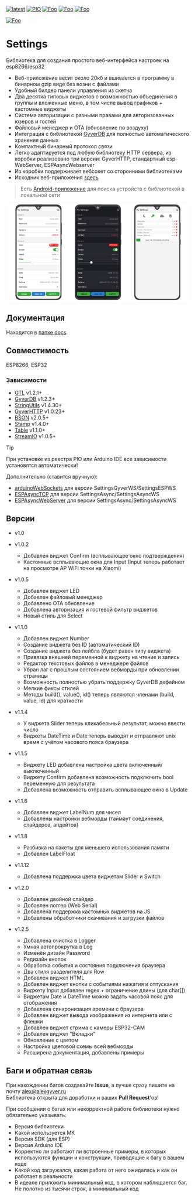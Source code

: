 [![latest](https://img.shields.io/github/v/release/GyverLibs/Settings.svg?color=brightgreen)](https://github.com/GyverLibs/Settings/releases/latest/download/Settings.zip)
[![PIO](https://badges.registry.platformio.org/packages/gyverlibs/library/Settings.svg)](https://registry.platformio.org/libraries/gyverlibs/Settings)
[![Foo](https://img.shields.io/badge/Website-AlexGyver.ru-blue.svg?style=flat-square)](https://alexgyver.ru/)
[![Foo](https://img.shields.io/badge/%E2%82%BD%24%E2%82%AC%20%D0%9F%D0%BE%D0%B4%D0%B4%D0%B5%D1%80%D0%B6%D0%B0%D1%82%D1%8C-%D0%B0%D0%B2%D1%82%D0%BE%D1%80%D0%B0-orange.svg?style=flat-square)](https://alexgyver.ru/support_alex/)
[![Foo](https://img.shields.io/badge/README-ENGLISH-blueviolet.svg?style=flat-square)](https://github-com.translate.goog/GyverLibs/Settings?_x_tr_sl=ru&_x_tr_tl=en)  

[![Foo](https://img.shields.io/badge/ПОДПИСАТЬСЯ-НА%20ОБНОВЛЕНИЯ-brightgreen.svg?style=social&logo=telegram&color=blue)](https://t.me/GyverLibs)

# Settings
Библиотека для создания простого веб-интерфейса настроек на esp8266/esp32
- Веб-приложение весит около 20кб и вшивается в программу в бинарном gzip виде без возни с файлами
- Удобный билдер панели управления из скетча
- Два десятка типовых виджетов с возможностью объединения в группы и вложенные меню, в том числе вывод графиков + кастомные виджеты
- Система авторизации с разными правами для авторизованных юзеров и гостей
- Файловый менеджер и OTA (обновление по воздуху)
- Интеграция с библиотекой [GyverDB](https://github.com/GyverLibs/GyverDB) для полностью автоматического хранения данных
- Компактный бинарный протокол связи
- Легко адаптируется под любую библиотеку HTTP сервера, из коробки реализовано три версии: GyverHTTP, стандартный esp-WebServer, ESPAsyncWebserver
- Из коробки поддерживает вебсокет со сторонними библиотеками
- Исходник веб-приложения [здесь](https://github.com/GyverLibs/Settings-web)

> Есть [Android-приложение](https://github.com/GyverLibs/Settings-discover) для поиска устройств с библиотекой в локальной сети

![promo](/img/promo.png)

## Документация
Находится в [папке docs](https://github.com/GyverLibs/Settings/tree/main/docs/1.main.md)

## Совместимость
ESP8266, ESP32

### Зависимости
- [GTL](https://github.com/GyverLibs/GTL) v1.2.1+
- [GyverDB](https://github.com/GyverLibs/GyverDB) v1.2.3+
- [StringUtils](https://github.com/GyverLibs/StringUtils) v1.4.30+
- [GyverHTTP](https://github.com/GyverLibs/GyverHTTP) v1.0.23+
- [BSON](https://github.com/GyverLibs/BSON) v2.0.5+
- [Stamp](https://github.com/GyverLibs/Stamp) v1.4.0+
- [Table](https://github.com/GyverLibs/Table) v1.1.0+
- [StreamIO](https://github.com/GyverLibs/StreamIO) v1.0.5+

> [!TIP]
> При установке из реестра PIO или Arduino IDE все зависимости установятся автоматически!

Дополнительно (ставится вручную):
- [arduinoWebSockets](https://github.com/Links2004/arduinoWebSockets) для версии SettingsGyverWS/SettingsESPWS
- [ESPAsyncTCP](https://github.com/esphome/ESPAsyncTCP) для версии SettingsAsync/SettingsAsyncWS
- [ESPAsyncWebServer](https://github.com/esphome/ESPAsyncWebServer) для версии SettingsAsync/SettingsAsyncWS

## Версии
- v1.0
- v1.0.2
  - Добавлен виджет Confirm (всплывающее окно подтверждения)
  - Кастомные всплывающие окна для Input (Input теперь работает на просмотре AP WiFi точки на Xiaomi)

- v1.0.5
  - Добавлен виджет LED
  - Добавлен файловый менеджер
  - Добавлено ОТА обновление
  - Добавлена авторизация и гостевой фильтр виджетов
  - Новый стиль для Select

- v1.1.0
  - Добавлен виджет Number
  - Создание виджета без ID (автоматический ID)
  - Создание виджета без лейбла (будет равен типу виджета)
  - Привязка внешней переменной к виджету на чтение и запись
  - Редактор текстовых файлов в менеджере файлов
  - Убран лаг с прошлым состоянием вебморды при обновлении страницы
  - Возможность полностью убрать поддержку GyverDB дефайном
  - Мелкие фиксы стилей
  - Методы build(), value(), id() теперь являются членами (build, value, id) для краткости

- v1.1.4
  - У виджета Slider теперь кликабельный результат, можно ввести число
  - Виджеты DateTime и Date теперь выводят и отправляют unix время с учётом часового пояса браузера

- v1.1.5
  - Виджету LED добавлена настройка цвета включенный/выключенный
  - Виджету Confirm добавлена возможность подключить bool переменную для результата
  - Добавлена возможность отправить всплывающее окно в Update

- v1.1.6
  - Добавлен виджет LabelNum для чисел
  - Добавлены настройки вебморды (таймаут соединения, слайдеров, апдейтов)

- v1.1.8
  - Разбивка на пакеты для меньшего использования памяти
  - Добавлен LabelFloat

- v1.1.12
  - Добавлена поддержка цвета виджетам Slider и Switch

- v1.2.0
  - Добавлен двойной слайдер
  - Добавлен логгер (Web Serial)
  - Добавлена поддержка кастомных виджетов на JS
  - Добавлены обработчики скачивания и загрузки файлов

- v1.2.5
  - Добавлена очистка в Logger
  - Умная автопрокрутка в Log
  - Изменён дизайн Password
  - Редизайн кнопок
  - Обработка события и состояния подключения браузера
  - Два стиля разделителя для Row
  - Добавлен виджет HTML
  - Добавлен виджет кнопки с событиями нажатия и отпускания
  - Виджету Input добавлен regex + ограничение длины (для char[])
  - Виджетам Date и DateTime можно задать часовой пояс для отображения
  - Добавлена синхронизация времени с браузера
  - Добавлен виджет вывода изображения из интернета или с флешки
  - Добавлен виджет стрима с камеры ESP32-CAM
  - Добавлен виджет "Вкладки"
  - Обновление с цветом
  - Настройка цветовой схемы всей вебморды
  - Расширена документация, добавлены примеры

## Баги и обратная связь
При нахождении багов создавайте **Issue**, а лучше сразу пишите на почту [alex@alexgyver.ru](mailto:alex@alexgyver.ru)  
Библиотека открыта для доработки и ваших **Pull Request**'ов!

При сообщении о багах или некорректной работе библиотеки нужно обязательно указывать:
- Версия библиотеки
- Какой используется МК
- Версия SDK (для ESP)
- Версия Arduino IDE
- Корректно ли работают ли встроенные примеры, в которых используются функции и конструкции, приводящие к багу в вашем коде
- Какой код загружался, какая работа от него ожидалась и как он работает в реальности
- В идеале приложить минимальный код, в котором наблюдается баг. Не полотно из тысячи строк, а минимальный код
